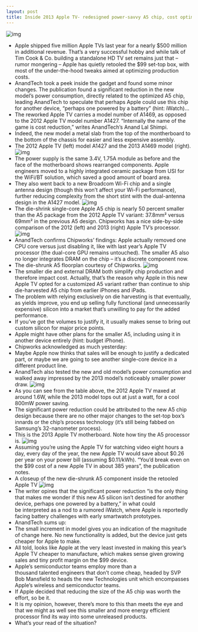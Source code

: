 ```yaml
---
layout: post
title: Inside 2013 Apple TV- redesigned power-savvy A5 chip, cost optimizations
---
```

![img](http://media.idownloadblog.com/wp-content/uploads/2013/03/Apple-TV-models-AnandTech-001.png)
* Apple shipped five million Apple TVs last year for a nearly $500 million in additional revenue. That’s a very successful hobby and while talk of Tim Cook & Co. building a standalone HD TV set remains just that – rumor mongering – Apple has quietly retooled the $99 set-top box, with most of the under-the-hood tweaks aimed at optimizing production costs.
* AnandTech took a peek inside the gadget and found some minor changes. The publication found a significant reduction in the new model’s power consumption, directly related to the optimized A5 chip, leading AnandTech to speculate that perhaps Apple could use this chip for another device, “perhaps one powered by a battery” (hint: iWatch)…
* The reworked Apple TV carries a model number of A1469, as opposed to the 2012 Apple TV model number A1427. “Internally the name of the game is cost reduction,” writes AnandTech’s Anand Lal Shimpi.
* Indeed, the new model a metal slab from the top of the montherboard to the bottom of the chassis for easier and less expensive assembly.
* The 2012 Apple TV (left) model A1427 and the 2013 A1469 model (right).
![img](http://media.idownloadblog.com/wp-content/uploads/2013/03/Apple-TV-A1427-and-A1469.jpg)
* The power supply is the same 3.4V, 1.75A module as before and the face of the motherboard shows rearranged components. Apple engineers moved to a highly integrated ceramic package from USI for the WiFi/BT solution, which saved a good amount of board area.
* They also went back to a new Broadcom Wi-Fi chip and a single antenna design (though this won’t affect your Wi-Fi performance), further reducing complexity from the short stint with the dual-antenna design in the A1427 model.
![img](http://media.idownloadblog.com/wp-content/uploads/2013/03/Apple-silicon-evolution-AnandTech.png)
* The die-shrink single-core Apple A5 chip is nearly 50 percent smaller than the A5 package from the 2012 Apple TV variant: 37.8mm² versus 69mm² in the previous A5 design. Chipworks has a nice side-by-side comparison of the 2012 (left) and 2013 (right) Apple TV’s processor.
![img](http://media.idownloadblog.com/wp-content/uploads/2013/03/Apple-TV-A5-chip-old-and-new-Chipworks-002.jpg)
* AnandTech confirms Chipworks’ findings: Apple actually removed one CPU core versus just disabling it, like with last year’s Apple TV processor (the dual-core GPU remains untouched). The smaller A5 also no longer integrates DRAM on the chip – it’s a discrete component now.
* The die-shrunk A5 floorplan courtesy of Chipworks.
![img](http://media.idownloadblog.com/wp-content/uploads/2013/03/Apple-TV-single-core-A5-Chipworks-floorplan-001.jpg)
* The smaller die and external DRAM both simplify chip production and therefore impact cost. Actually, that’s the reason why Apple in this new Apple TV opted for a customized A5 variant rather than continue to ship die-harvested A5 chip from earlier iPhones and iPads.
* The problem with relying exclusively on die harvesting is that eventually, as yields improve, you end up selling fully functional (and unnecessarily expensive) silicon into a market that’s unwilling to pay for the added performance.
* If you’ve got the volumes to justify it, it usually makes sense to bring out custom silicon for major price points.
* Apple might have other plans for the smaller A5, including using it in another device entirely (hint: budget iPhone).
* Chipworks acknowledged as much yesterday:
* Maybe Apple now thinks that sales will be enough to justify a dedicated part, or maybe we are going to see another single-core device in a different product line.
* AnandTech also tested the new and old model’s power consumption and walked away impressed by the 2013 model’s noticeably smaller power draw.
![img](http://media.idownloadblog.com/wp-content/uploads/2013/03/Apple-TV-A1469-power-consumption-AnandTech.png)
* As you can see from the table above, the 2012 Apple TV maxed at around 1.6W, while the 2013 model tops out at just a watt, for a cool 800mW power saving.
* The significant power reduction could be attributed to the new A5 chip design because there are no other major changes to the set-top box’s innards or the chip’s process technology (it’s still being fabbed on Samsung’s 32-nanometer process).
* This is the 2013 Apple TV motherboard. Note how tiny the A5 processor is.
![img](http://media.idownloadblog.com/wp-content/uploads/2013/03/Apple-TV-A1469-motherboard-in-hand.jpg)
* Assuming you’re using the Apple TV for watching video eight hours a day, every day of the year, the new Apple TV would save about $0.26 per year on your power bill (assuming $0.11/kWh). “You’d break even on the $99 cost of a new Apple TV in about 385 years”, the publication notes.
* A closeup of the new die-shrunk A5 component inside the retooled Apple TV
![img](http://media.idownloadblog.com/wp-content/uploads/2013/03/Apple-TV-A1469-A5-closeup.jpg)
* The writer opines that the significant power reduction “is the only thing that makes me wonder if this new A5 silicon isn’t destined for another device, perhaps one powered by a battery,” in what could be interpreted as a nod to a rumored iWatch, where Apple is reportedly facing battery challenges with early smartwatch prototypes.
* AnandTech sums up:
* The small increment in model gives you an indication of the magnitude of change here. No new functionality is added, but the device just gets cheaper for Apple to make.
* All told, looks like Apple at the very least invested in making this year’s Apple TV cheaper to manufacture, which makes sense given growing sales and tiny profit margin on the $99 device.
* Apple’s semiconductor teams employ more than a thousand talented engineers that don’t come cheap, headed by SVP Bob Mansfield to heads the new Technologies unit which encompasses Apple’s wireless and semiconductor teams.
* If Apple decided that reducing the size of the A5 chip was worth the effort, so be it.
* It is my opinion, however, there’s more to this than meets the eye and that we might as well see this smaller and more energy efficient processor find its way into some unreleased products.
* What’s your read of the situation?


